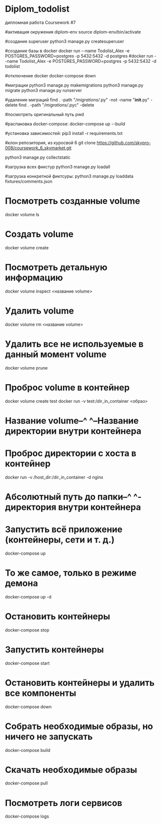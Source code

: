 # Diplom_todolist
дипломная работа
Coursework #7

#активация окружения diplom-env
source diplom-env/bin/activate  

#создание superuser
python3 manage.py createsuperuser 

#создание базы в docker
docker run --name Todolist_Alex -e POSTGRES_PASSWORD=postgres -p 5432:5432 -d postgres
#docker run --name Todolist_Alex -e POSTGRES_PASSWORD=postgres -p 5432:5432 -d todolist


#отключение docker
docker-compose down  

#миграции
python3 manage.py makemigrations
python3 manage.py migrate
python3 manage.py runserver 

#удаление миграций
find . -path "*/migrations/*.py" -not -name "__init__.py" -delete
find . -path "*/migrations/*.pyc"  -delete 

#посмотреть оригинальный путь
pwd

#распаковка docker-compose:
docker-compose up --build 

#установка зависимостей:
pip3 install -r requirements.txt  

#клон репозитория, из куросвой 6
git clone https://github.com/skypro-008/coursework_6_skymarket.git

python3 manage.py collectstatic  

#загрузка всех фикстур
python3 manage.py loadall

#загрузка конкретной фиктсуры:
python3 manage.py loaddata fixtures/comments.json 


# Посмотреть созданные volume
docker volume ls
# Создать volume
docker volume create
# Посмотреть детальную информацию
docker volume inspect <название volume> 
# Удалить volume
docker volume rm <название volume> 
# Удалить все не используемые в данный момент volume
docker volume prune 

# Проброс volume в контейнер
docker volume create test
docker run -v test:/dir_in_container <образ>
# Название volume–^ ^–Название директории внутри контейнера

# Проброс директории с хоста в контейнер
docker run -v /host_dir:/dir_in_container -d nginx
# Абсолютный путь до папки–^              ^-директория внутри контейнера

# Запустить всё приложение (контейнеры, сети и т. д.)
docker-compose up
# То же самое, только в режиме демона
docker-compose up -d
# Остановить контейнеры
docker-compose stop
# Запустить контейнеры
docker-compose start
# Остановить контейнеры и удалить все компоненты
docker-compose down
# Собрать необходимые образы, но ничего не запускать
docker-compose build
# Скачать необходимые образы
docker-compose pull
# Посмотреть логи сервисов
docker-compose logs







